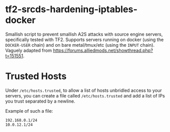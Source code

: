 # tf2-srcds-hardening-iptables-docker
Smallish script to prevent smallish A2S attacks with source engine servers, specifically tested with TF2. Supports servers running on docker (using the `DOCKER-USER` chain) and on bare metal/tmux/etc (using the `INPUT` chain). Vaguely adapted from https://forums.alliedmods.net/showthread.php?t=151551.

# Trusted Hosts
Under `/etc/hosts.trusted`, to allow a list of hosts unbridled access to your servers, you can create a file called `/etc/hosts.trusted` and add a list of IPs you trust separated by a newline.

Example of such a file:
```
192.168.0.1/24
10.0.12.1/24
```


